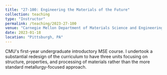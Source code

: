 ```yaml
---
title: "27-100: Engineering the Materials of the Future"
collection: teaching
type: "Instructor"
permalink: /teaching/2023-27-100
venue: "Carnegie Mellon Department of Materials Science and Engineering"
date: 2023-01-18
location: "Pittsburgh, PA"
---
```


CMU's first-year undergraduate introductory MSE course. I undertook a substantial redesign of the curriculum to have three units focusing on structure, properties, and processing of materials rather than the more standard metallurgy-focused approach.